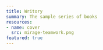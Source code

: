 ```yaml
---
title: Writory
summary: The sample series of books
resources:
- name: cover
  src: mirage-teamwork.png
featured: true
---
```

